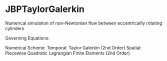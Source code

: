 # JBPTaylorGalerkin
Numerical simulation of non-Newtonian flow between eccentricallly rotating cylinders 

Governing Equations: 

Numerical Scheme: 
  Temporal: Taylor Galerkin (2nd Order)
  Spatial: Piecewise Quadratic Lagrangian Finite Elements (2nd Order) 
  
  
